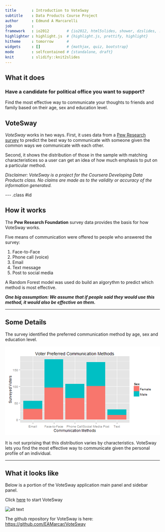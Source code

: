 ```yaml
---
title       : Introduction to VoteSway
subtitle    : Data Products Course Project
author      : Edmund A Marcarelli
job         : 
framework   : io2012        # {io2012, html5slides, shower, dzslides, ...}
highlighter : highlight.js  # {highlight.js, prettify, highlight}
hitheme     : tomorrow      # 
widgets     : []            # {mathjax, quiz, bootstrap}
mode        : selfcontained # {standalone, draft}
knit        : slidify::knit2slides
---
```




## What it does

### Have a candidate for political office you want to support?

Find the most effective way to communicate your thoughts to friends and family based on their age, sex and education level.

## VoteSway

*VoteSway* works in two ways. First, it uses data from a [Pew Research survey](http://www.pewinternet.org/2012/11/06/social-media-and-voting/
) to predict the best way to communicate with someone given the common ways we communicate with each other.

Second, it shows the distribution of those in the sample with matching characteristices so a user can get an idea of how much emphasis to put on a particular method.

*Disclaimer: VoteSway is a project for the Coursera Developing Data Products class. No claims are made as to the validity or accuracy of the information generated.*

--- .class #id 

## How it works

The **Pew Research Foundation** survey data provides the basis for how VoteSway works.

Five means of communication were offered to people who answered the survey:

1. Face-to-Face
2. Phone call (voice)
3. Email
4. Text message
5. Post to social media

A Random Forest model was used do build an algorythm to predict which method is most effective.


<style>
em {
  font-style: italic
}
</style>

<style>
strong {
  font-weight: bold;
}
</style>

__*One big assumption: We assume that if people said they would use this method, it would also be effective on them.*__

---

## Some Details


The survey identified the preferred communication method by age, sex and education level.

![plot of chunk tree](assets/fig/tree-1.png)

It is not surprising that this distribution varies by characteristics.  VoteSway lets you find the most effective way to communicate given the personal profile of an individual.

---

## What it looks like

Below is a portion of the VoteSway application main panel and sidebar panel. 

Click [here](https://hydrakos01.shinyapps.io/shiny_stuff/) to start VoteSway
 
![alt text][VoteSway]

[VoteSway]: http://hydrakos.com/wp-content/uploads/2016/02/VoteSway.png "VoteSway "

The github repository for VoteSway is here: https://github.com/EAMarcar/VoteSway


    



